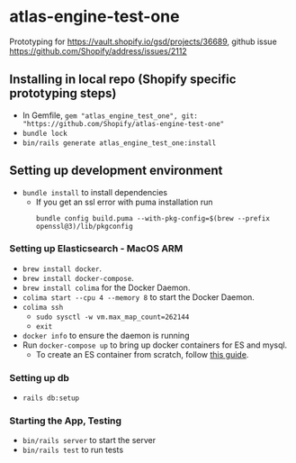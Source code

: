 # atlas-engine-test-one

Prototyping for https://vault.shopify.io/gsd/projects/36689, github issue https://github.com/Shopify/address/issues/2112

## Installing in local repo (Shopify specific prototyping steps)
* In Gemfile, `gem "atlas_engine_test_one", git: "https://github.com/Shopify/atlas-engine-test-one"`
* `bundle lock`
* `bin/rails generate atlas_engine_test_one:install`

## Setting up development environment
* `bundle install` to install dependencies
  * If you get an ssl error with puma installation run
    ```
    bundle config build.puma --with-pkg-config=$(brew --prefix openssl@3)/lib/pkgconfig
    ```

### Setting up Elasticsearch - MacOS ARM
* `brew install docker`.
* `brew install docker-compose`.
* `brew install colima` for the Docker Daemon.
* `colima start --cpu 4 --memory 8` to start the Docker Daemon.
* `colima ssh`
  * `sudo sysctl -w vm.max_map_count=262144`
  * `exit`
* `docker info` to ensure the daemon is running
* Run `docker-compose up` to bring up docker containers for ES and mysql.
  * To create an ES container from scratch, follow [this guide](https://www.elastic.co/guide/en/elasticsearch/reference/current/docker.html).

### Setting up db
* `rails db:setup`

### Starting the App, Testing
  * `bin/rails server` to start the server
  * `bin/rails test` to run tests
